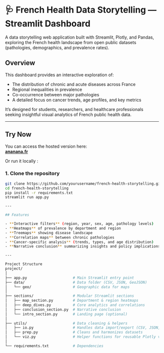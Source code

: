 # 🩺 French Health Data Storytelling — Streamlit Dashboard

A data storytelling web application built with Streamlit, Plotly, and Pandas, exploring the French health landscape from open public datasets (pathologies, demographics, and prevalence rates).  

## Overview

This dashboard provides an interactive exploration of:
- The distribution of chronic and acute diseases across France  
- Regional inequalities in prevalence  
- Co-occurrence between major pathologies  
- A detailed focus on cancer trends, age profiles, and key metrics  

It’s designed for students, researchers, and healthcare professionals seeking insightful visual analytics of French public health data.

---

## Try Now

You can access the hosted version here:  
**[ananana.fr](https://ananana.fr)**

Or run it locally :
### 1. Clone the repository
```bash
git clone https://github.com/yourusername/french-health-storytelling.git
cd french-health-storytelling
pip install -r requirements.txt
streamlit run app.py

---

## Features

- **Interactive filters** (region, year, sex, age, pathology levels)  
- **Heatmaps** of prevalence by department and region  
- **Treemaps** showing disease landscape  
- **Correlation maps** between chronic pathologies  
- **Cancer-specific analysis** (trends, types, and age distribution)  
- **Narrative conclusion** summarizing insights and policy implications  

---

Project Structure
project/
│
├── app.py                     # Main Streamlit entry point
├── data/                      # Data folder (CSV, JSON, GeoJSON)
│   └── geo/                   # Geographic data for maps
│
├── sections/                  # Modular Streamlit sections
│   ├── map_section.py         # Department & region heatmaps
│   ├── deep_dives.py          # Core analytics and correlations
│   ├── conclusion_section.py  # Narrative conclusion
│   └── intro_section.py       # Landing page (optional)
│
├── utils/                     # Data cleaning & helpers
│   ├── io.py                  # Handles data import/export (CSV, JSON, and caching)
│   ├── prep.py                # Cleans and harmonizes datasets
│   └── viz.py                 # Helper functions for reusable Plotly visualizations and styling
│
└── requirements.txt           # Dependencies
